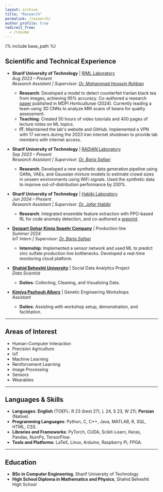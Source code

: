 ```yaml
---
layout: archive
title: "Research"
permalink: /research/
author_profile: true
redirect_from:
  - /resume
---
```


{% include base_path %}

## Scientific and Technical Experience

- **Sharif University of Technology** | [RIML Laboratory](https://rohban-lab.github.io/)  
  *Aug 2023 – Present*  
  *Research Assistant \| Supervisor: [Dr. Mohammad Hossein Rohban](https://sharif.ir/~rohban/)*  
  - **Research**: Developed a model to detect counterfeit Iranian black tea from images, achieving 95% accuracy. Co-authored a research [paper](https://scholar.google.com/citations?user=GuZoTw4AAAAJ&hl=en) published in MDPI *Horticulturae* (2024). Currently leading a team using 3D CNNs to analyze MRI scans of beans for quality assessment.  
  - **Teaching**: Created 50 hours of video tutorials and 400 pages of lecture notes on ML topics.  
  - **IT**: Maintained the lab's website and GitHub. Implemented a VPN with 17 servers during the 2023 Iran internet shutdown to provide lab members with internet access.

- **Sharif University of Technology** | [RADIAN Laboratory](https://sina.sharif.edu/~bardiasafaei/RADIAN-Lab.html)  
  *Sep 2023 – Present*  
  *Research Assistant \| Supervisor: [Dr. Baria Safaei](https://sharif.ir/~bardiasafaei/Home.html)*  
  - **Research**: Developed a new synthetic data generation pipeline using GANs, VAEs, and Gaussian mixture models to estimate crowd sizes in unseen environments using WiFi signals. Used the synthetic data to improve out-of-distribution performance by 200%.

- **Sharif University of Technology** | [Habibi Laboratory](https://sharif.ir/~jhabibi/)  
  *Jun 2024 – Present*  
  *Research Assistant \| Supervisor: [Dr. Jafar Habibi](https://sharif.ir/~jhabibi/)*  
  - **Research**: Integrated ensemble feature extraction with PPO-based RL for code anomaly detection, and co-authored a [preprint](https://arxiv.org/abs/2412.07927v1).

- **[Dezpart Gohar Kimia Sepehr Company](https://dezpartco.com/)** | Production line  
  *Summer 2024*  
  *IoT Intern \| Supervisor: [Dr. Baria Safaei](https://sharif.ir/~bardiasafaei/Home.html)*  
  - **Internship**: Implemented a sensor network and used ML to predict zinc sulfate production line bottlenecks. Developed a real-time monitoring cloud platform.

- **[Shahid Beheshti University](https://en.sbu.ac.ir/)** | Social Data Analytics Project  
  *Data Scientist*  
  - **Duties**: Collecting, Cleaning, and Visualizing Data.

- **[Kimiya Pazhouh Alborz](https://kpalab.com/)** | Genetic Engineering Workshops  
  *Assistant*  
  - **Duties**: Assisting with workshop setup, demonstration, and facilitation.

---

## Areas of Interest
- Human-Computer Interaction
- Precision Agriculture
- IoT
- Machine Learning
- Reinforcement Learning
- Image Processing
- Sensors
- Wearables
  
---

## Languages & Skills
- **Languages**: **English** (TOEFL: R 23 (best 27), L 24, S 23, W 21); **Persian** (Native).
- **Programming Languages**: Python, C, C++, Java, MATLAB, R, SQL, HTML, CSS.
- **Libraries and Frameworks**: PyTorch, CUDA, Scikit-Learn, Keras, Pandas, NumPy, TensorFlow.
- **Tools and Platforms**: LaTeX, Linux, Arduino, Raspberry Pi, FPGA.

---

## Education
- **BSc in Computer Engineering**, Sharif University of Technology  
- **High School Diploma in Mathematics and Physics**, Shahid Beheshti High School


